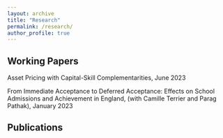 ```yaml
---
layout: archive
title: "Research"
permalink: /research/
author_profile: true
---
```


## Working Papers

Asset Pricing with Capital-Skill Complementarities, June 2023 

From Immediate Acceptance to Deferred Acceptance: Effects on School Admissions and Achievement in
England, (with Camille Terrier and Parag Pathak), January 2023

## Publications


<!-- {% if author.googlescholar %}
  You can also find my articles on <u><a href="{{author.googlescholar}}">my Google Scholar profile</a>.</u>
{% endif %}

{% include base_path %}

{% for post in site.publications reversed %}
  {% include archive-single.html %}
{% endfor %} -->
